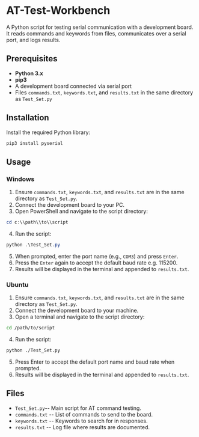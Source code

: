 # AT-Test-Workbench
A Python script for testing serial communication with a development board.  
It reads commands and keywords from files, communicates over a serial port, and logs results.

## Prerequisites

- **Python 3.x**  
- **pip3**  
- A development board connected via serial port  
- Files `commands.txt`, `keywords.txt`, and `results.txt` in the same directory as `Test_Set.py`

## Installation

Install the required Python library:

```bash
pip3 install pyserial
```
## Usage
### Windows
1. Ensure `commands.txt`, `keywords.txt`, and `results.txt` are in the same directory as `Test_Set.py`.
2. Connect the development board to your PC.
3. Open PowerShell and navigate to the script directory:
```powershell
cd c:\\path\\to\\script
```
4. Run the script:
```powershell
python .\Test_Set.py
```
5. When prompted, enter the port name (e.g., `COM3`) and press `Enter`.
6. Press the `Enter` again to accept the default baud rate e.g. 115200.
7. Results will be displayed in the terminal and appended to `results.txt`.

### Ubuntu
1. Ensure `commands.txt`, `keywords.txt`, and `results.txt` are in the same directory as `Test_Set.py`.
2. Connect the development board to your machine.
3. Open a terminal and navigate to the script directory:
```bash
cd /path/to/script
```
4. Run the script:
```bash
python ./Test_Set.py
```
5. Press Enter to accept the default port name and baud rate when prompted.
6. Results will be displayed in the terminal and appended to `results.txt`.

## Files
- `Test_Set.py`-- Main script for AT command testing.
- `commands.txt` -- List of commands to send to the board.
- `keywords.txt` -- Keywords to search for in responses.
- `results.txt` -- Log file where results are documented.

